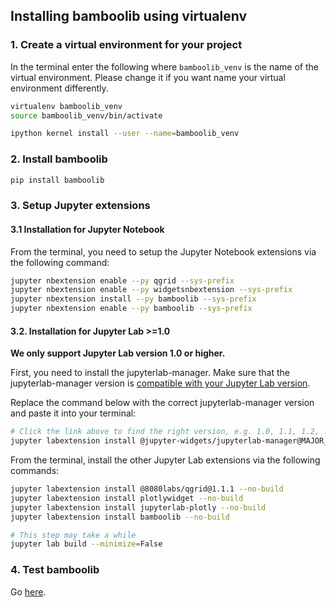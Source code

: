## Installing bamboolib using virtualenv

### 1. Create a virtual environment for your project

In the terminal enter the following where `bamboolib_venv` is the name of the virtual environment. Please change it if you want name your virtual environment differently.

```bash
virtualenv bamboolib_venv
source bamboolib_venv/bin/activate

ipython kernel install --user --name=bamboolib_venv
```

### 2. Install bamboolib

```bash
pip install bamboolib
```

### 3. Setup Jupyter extensions

#### 3.1 Installation for Jupyter Notebook

From the terminal, you need to setup the Jupyter Notebook extensions via the following command:

```bash
jupyter nbextension enable --py qgrid --sys-prefix
jupyter nbextension enable --py widgetsnbextension --sys-prefix
jupyter nbextension install --py bamboolib --sys-prefix
jupyter nbextension enable --py bamboolib --sys-prefix
```

#### 3.2. Installation for Jupyter Lab >=1.0

**We only support Jupyter Lab version 1.0 or higher.**

First, you need to install the jupyterlab-manager. Make sure that the jupyterlab-manager version is [compatible with your Jupyter Lab version](https://github.com/jupyter-widgets/ipywidgets/tree/jupyterlab_branch/packages/jupyterlab-manager#version-compatibility).

Replace the command below with the correct jupyterlab-manager version and paste it into your terminal:

```bash
# Click the link above to find the right version, e.g. 1.0, 1.1, 1.2, ...
jupyter labextension install @jupyter-widgets/jupyterlab-manager@MAJOR_VERSION.MINOR_VERSION --no-build
```

From the terminal, install the other Jupyter Lab extensions via the following commands:

```bash
jupyter labextension install @8080labs/qgrid@1.1.1 --no-build
jupyter labextension install plotlywidget --no-build
jupyter labextension install jupyterlab-plotly --no-build
jupyter labextension install bamboolib --no-build

# This step may take a while
jupyter lab build --minimize=False
```

### 4. Test bamboolib

Go [here](https://github.com/tkrabel/bamboolib/blob/jupyterlab_branch/installation/bamboolib_test_run/with_virtual_environment.md#test-the-library).

